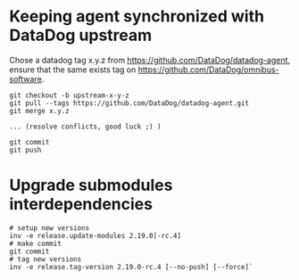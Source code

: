 # Keeping agent synchronized with DataDog upstream

Chose a datadog tag x.y.z from https://github.com/DataDog/datadog-agent,
ensure that the same exists tag on https://github.com/DataDog/omnibus-software.

```shell
git checkout -b upstream-x-y-z
git pull --tags https://github.com/DataDog/datadog-agent.git
git merge x.y.z

... (resolve conflicts, good luck ;) )

git commit
git push
```

# Upgrade submodules interdependencies

```shell
# setup new versions
inv -e release.update-modules 2.19.0[-rc.4]
# make commit
git commit
# tag new versions
inv -e release.tag-version 2.19.0-rc.4 [--no-push] [--force]`
```
